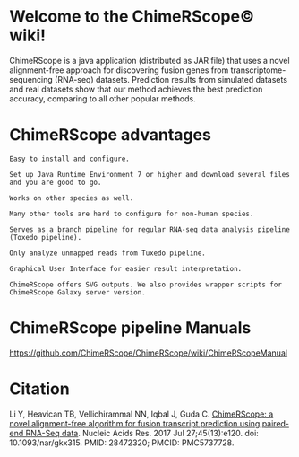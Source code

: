 # Welcome to the ChimeRScope©️ wiki!
ChimeRScope is a java application (distributed as JAR file) that uses a novel alignment-free approach for discovering fusion genes from transcriptome-sequencing (RNA-seq) datasets. Prediction results from simulated datasets and real datasets show that our method achieves the best prediction accuracy, comparing to all other popular methods.
# ChimeRScope advantages

    Easy to install and configure.

    Set up Java Runtime Environment 7 or higher and download several files and you are good to go.

    Works on other species as well.

    Many other tools are hard to configure for non-human species.

    Serves as a branch pipeline for regular RNA-seq data analysis pipeline (Toxedo pipeline).

    Only analyze unmapped reads from Tuxedo pipeline.

    Graphical User Interface for easier result interpretation.

    ChimeRScope offers SVG outputs. We also provides wrapper scripts for ChimeRScope Galaxy server version.

# ChimeRScope pipeline Manuals
https://github.com/ChimeRScope/ChimeRScope/wiki/ChimeRScopeManual

# Citation
Li Y, Heavican TB, Vellichirammal NN, Iqbal J, Guda C. [ChimeRScope: a novel alignment-free algorithm for fusion transcript prediction using paired-end RNA-Seq data](https://pubmed.ncbi.nlm.nih.gov/28472320/). Nucleic Acids Res. 2017 Jul 27;45(13):e120. doi: 10.1093/nar/gkx315. PMID: 28472320; PMCID: PMC5737728.
